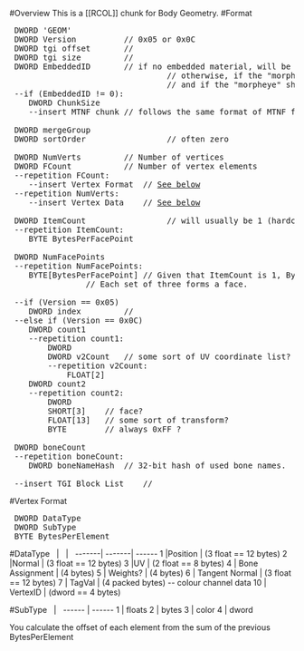 #Overview
This is a [[RCOL]] chunk for Body Geometry.
#Format
<pre>
 DWORD 'GEOM'
 DWORD Version			// 0x05 or 0x0C
 DWORD tgi offset		// 
 DWORD tgi size			// 
 DWORD EmbeddedID		// if no embedded material, will be 0
                                 // otherwise, if the "morphskin" or "morphskincloth" shaders are used in the material, it will be the FNV32 hash of "SimSkin",
                                 // and if the "morpheye" shader is used, it will be the FNV32 hash of "SimEyes"
 --if (EmbeddedID != 0):
 	DWORD ChunkSize
 	--insert MTNF chunk	// follows the same format of MTNF from <a href="0x01D0E75D">MATD</a>, starting at the 'MTNF' tag
 
 DWORD mergeGroup
 DWORD sortOrder                 // often zero
 
 DWORD NumVerts			// Number of vertices
 DWORD FCount			// Number of vertex elements
 --repetition FCount:
 	--insert Vertex Format	// <a href="#vertex-format">See below</a>
 --repetition NumVerts:
 	--insert Vertex Data	// <a href="#vertex-format">See below</a>
 
 DWORD ItemCount                 // will usually be 1 (hardcoded in pipeline exporter), but sometimes other numbers
 --repetition ItemCount:
 	BYTE BytesPerFacePoint
 
 DWORD NumFacePoints
 --repetition NumFacePoints:
 	BYTE[BytesPerFacePoint]	// Given that ItemCount is 1, BytesPerFacePoint is 2, this is a list of WORDs
 				// Each set of three forms a face.
 
 --if (Version == 0x05)
 	DWORD index 		// 
 --else if (Version == 0x0C)
 	DWORD count1
 	--repetition count1:
 		DWORD 
 		DWORD v2Count	// some sort of UV coordinate list?
 		--repetition v2Count:
 			FLOAT[2]
 	DWORD count2
 	--repetition count2:
 		DWORD
 		SHORT[3]	// face?
 		FLOAT[13]	// some sort of transform?
 		BYTE 		// always 0xFF ?
 
 DWORD boneCount
 --repetition boneCount:
 	DWORD boneNameHash	// 32-bit hash of used bone names.
 
 --insert TGI Block List	// 
</pre>

#Vertex Format
<pre>
 DWORD DataType
 DWORD SubType
 BYTE BytesPerElement
</pre>
#DataType
&nbsp; | &nbsp; | &nbsp;
-------| -------| ------
1 |Position | (3 float == 12 bytes)
2 |Normal | (3 float == 12 bytes)
3 |UV | (2 float == 8 bytes)
4 | Bone Assignment | (4 bytes)
5 | Weights? | (4 bytes)
6 | Tangent Normal | (3 float == 12 bytes)
7 | TagVal | (4 packed bytes) -- colour channel data
10 | VertexID | (dword == 4 bytes)

#SubType
&nbsp; | &nbsp;
------ | ------
1 | floats
2 | bytes
3 | color
4 | dword

You calculate the offset of each element from the sum of the previous BytesPerElement